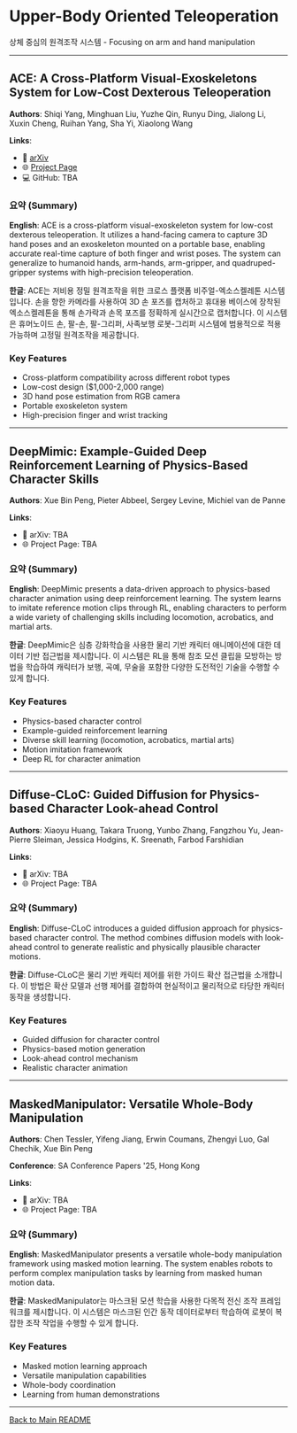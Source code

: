 # Upper-Body Oriented Teleoperation

상체 중심의 원격조작 시스템 - Focusing on arm and hand manipulation

---

## ACE: A Cross-Platform Visual-Exoskeletons System for Low-Cost Dexterous Teleoperation

**Authors**: Shiqi Yang, Minghuan Liu, Yuzhe Qin, Runyu Ding, Jialong Li, Xuxin Cheng, Ruihan Yang, Sha Yi, Xiaolong Wang

**Links**:
- 📄 [arXiv](https://arxiv.org/abs/2408.11805)
- 🌐 [Project Page](https://ace-teleop.github.io/)
- 💻 GitHub: TBA

### 요약 (Summary)

**English**: ACE is a cross-platform visual-exoskeleton system for low-cost dexterous teleoperation. It utilizes a hand-facing camera to capture 3D hand poses and an exoskeleton mounted on a portable base, enabling accurate real-time capture of both finger and wrist poses. The system can generalize to humanoid hands, arm-hands, arm-gripper, and quadruped-gripper systems with high-precision teleoperation.

**한글**: ACE는 저비용 정밀 원격조작을 위한 크로스 플랫폼 비주얼-엑소스켈레톤 시스템입니다. 손을 향한 카메라를 사용하여 3D 손 포즈를 캡처하고 휴대용 베이스에 장착된 엑소스켈레톤을 통해 손가락과 손목 포즈를 정확하게 실시간으로 캡처합니다. 이 시스템은 휴머노이드 손, 팔-손, 팔-그리퍼, 사족보행 로봇-그리퍼 시스템에 범용적으로 적용 가능하며 고정밀 원격조작을 제공합니다.

### Key Features
- Cross-platform compatibility across different robot types
- Low-cost design ($1,000-2,000 range)
- 3D hand pose estimation from RGB camera
- Portable exoskeleton system
- High-precision finger and wrist tracking

---

## DeepMimic: Example-Guided Deep Reinforcement Learning of Physics-Based Character Skills

**Authors**: Xue Bin Peng, Pieter Abbeel, Sergey Levine, Michiel van de Panne

**Links**:
- 📄 arXiv: TBA
- 🌐 Project Page: TBA

### 요약 (Summary)

**English**: DeepMimic presents a data-driven approach to physics-based character animation using deep reinforcement learning. The system learns to imitate reference motion clips through RL, enabling characters to perform a wide variety of challenging skills including locomotion, acrobatics, and martial arts.

**한글**: DeepMimic은 심층 강화학습을 사용한 물리 기반 캐릭터 애니메이션에 대한 데이터 기반 접근법을 제시합니다. 이 시스템은 RL을 통해 참조 모션 클립을 모방하는 방법을 학습하여 캐릭터가 보행, 곡예, 무술을 포함한 다양한 도전적인 기술을 수행할 수 있게 합니다.

### Key Features
- Physics-based character control
- Example-guided reinforcement learning
- Diverse skill learning (locomotion, acrobatics, martial arts)
- Motion imitation framework
- Deep RL for character animation

---

## Diffuse-CLoC: Guided Diffusion for Physics-based Character Look-ahead Control

**Authors**: Xiaoyu Huang, Takara Truong, Yunbo Zhang, Fangzhou Yu, Jean-Pierre Sleiman, Jessica Hodgins, K. Sreenath, Farbod Farshidian

**Links**:
- 📄 arXiv: TBA
- 🌐 Project Page: TBA

### 요약 (Summary)

**English**: Diffuse-CLoC introduces a guided diffusion approach for physics-based character control. The method combines diffusion models with look-ahead control to generate realistic and physically plausible character motions.

**한글**: Diffuse-CLoC은 물리 기반 캐릭터 제어를 위한 가이드 확산 접근법을 소개합니다. 이 방법은 확산 모델과 선행 제어를 결합하여 현실적이고 물리적으로 타당한 캐릭터 동작을 생성합니다.

### Key Features
- Guided diffusion for character control
- Physics-based motion generation
- Look-ahead control mechanism
- Realistic character animation

---

## MaskedManipulator: Versatile Whole-Body Manipulation

**Authors**: Chen Tessler, Yifeng Jiang, Erwin Coumans, Zhengyi Luo, Gal Chechik, Xue Bin Peng

**Conference**: SA Conference Papers '25, Hong Kong

**Links**:
- 📄 arXiv: TBA
- 🌐 Project Page: TBA

### 요약 (Summary)

**English**: MaskedManipulator presents a versatile whole-body manipulation framework using masked motion learning. The system enables robots to perform complex manipulation tasks by learning from masked human motion data.

**한글**: MaskedManipulator는 마스크된 모션 학습을 사용한 다목적 전신 조작 프레임워크를 제시합니다. 이 시스템은 마스크된 인간 동작 데이터로부터 학습하여 로봇이 복잡한 조작 작업을 수행할 수 있게 합니다.

### Key Features
- Masked motion learning approach
- Versatile manipulation capabilities
- Whole-body coordination
- Learning from human demonstrations

---

[Back to Main README](../README.md)
